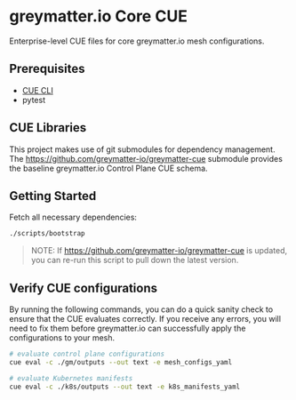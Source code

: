 # greymatter.io Core CUE

Enterprise-level CUE files for core greymatter.io mesh configurations.

## Prerequisites

- [CUE CLI](https://cuelang.org/docs/install/)
- pytest

## CUE Libraries

This project makes use of git submodules for dependency management. The
<https://github.com/greymatter-io/greymatter-cue> submodule provides the
baseline greymatter.io Control Plane CUE schema.

## Getting Started

Fetch all necessary dependencies:

```sh
./scripts/bootstrap
```

> NOTE: If <https://github.com/greymatter-io/greymatter-cue> is updated, you
> can re-run this script to pull down the latest version.

## Verify CUE configurations

By running the following commands, you can do a quick sanity check to
ensure that the CUE evaluates correctly. If you receive any errors, you
will need to fix them before greymatter.io can successfully apply the  configurations to your mesh.

```sh
# evaluate control plane configurations
cue eval -c ./gm/outputs --out text -e mesh_configs_yaml
```

```sh
# evaluate Kubernetes manifests
cue eval -c ./k8s/outputs --out text -e k8s_manifests_yaml
```
